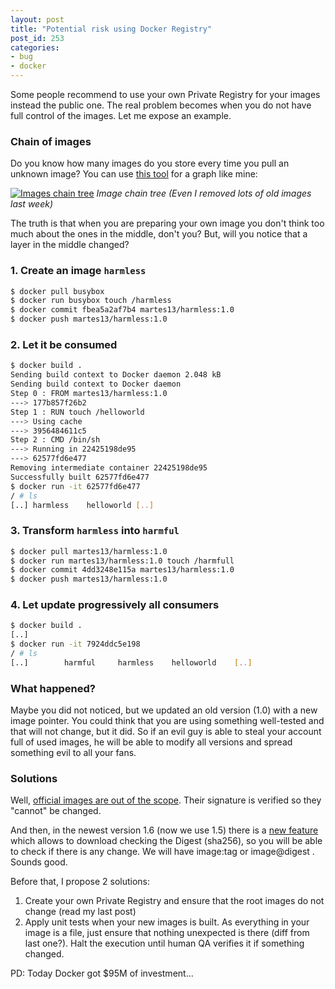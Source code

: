```yaml
---
layout: post
title: "Potential risk using Docker Registry"
post_id: 253
categories: 
- bug
- docker
---
```


Some people recommend to use your own Private Registry for your images instead the public one. The real problem becomes when you do not have full control of the images. Let me expose an example.

### Chain of images

Do you know how many images do you store every time you pull an unknown image? You can use [this tool](https://github.com/CenturyLinkLabs/docker-image-graph) for a graph like mine:

[![Images chain tree](https://sergioarcos.files.wordpress.com/2015/04/docker_images2.png)](https://sergioarcos.files.wordpress.com/2015/04/docker_images2.png) *Image chain tree (Even I removed lots of old images last week)*

The truth is that when you are preparing your own image you don't think too much about the ones in the middle, don't you? But, will you notice that a layer in the middle changed?

### 1. Create an image `harmless`

```bash
$ docker pull busybox
$ docker run busybox touch /harmless
$ docker commit fbea5a2af7b4 martes13/harmless:1.0
$ docker push martes13/harmless:1.0
```

### 2. Let it be consumed

```bash
$ docker build .
Sending build context to Docker daemon 2.048 kB
Sending build context to Docker daemon
Step 0 : FROM martes13/harmless:1.0
---> 177b857f26b2
Step 1 : RUN touch /helloworld
---> Using cache
---> 3956484611c5
Step 2 : CMD /bin/sh
---> Running in 22425198de95
---> 62577fd6e477
Removing intermediate container 22425198de95
Successfully built 62577fd6e477
$ docker run -it 62577fd6e477
/ # ls
[..] harmless    helloworld [..]
```

### 3. Transform `harmless` into `harmful`

```bash
$ docker pull martes13/harmless:1.0
$ docker run martes13/harmless:1.0 touch /harmfull
$ docker commit 4dd3248e115a martes13/harmless:1.0
$ docker push martes13/harmless:1.0
```

### 4. Let update progressively all consumers

```bash
$ docker build .
[..]
$ docker run -it 7924ddc5e198
/ # ls
[..]        harmful     harmless    helloworld    [..]
```

### What happened?

Maybe you did not noticed, but we updated an old version (1.0) with a new image pointer. You could think that you are using something well-tested and that will not change, but it did. So if an evil guy is able to steal your account full of used images, he will be able to modify all versions and spread something evil to all your fans.

### Solutions

Well, [official images are out of the scope](https://blog.docker.com/tag/digital-signature/). Their signature is verified so they "cannot" be changed.

And then, in the newest version 1.6 (now we use 1.5) there is a [new feature](https://github.com/docker/docker/pull/11109) which allows to download checking the Digest (sha256), so you will be able to check if there is any change. We will have image:tag or image@digest . Sounds good.

Before that, I propose 2 solutions:

1. Create your own Private Registry and ensure that the root images do not change (read my last post)
2. Apply unit tests when your new images is built. As everything in your image is a file, just ensure that nothing unexpected is there (diff from last one?). Halt the execution until human QA verifies it if something changed.

PD: Today Docker got $95M of investment...
